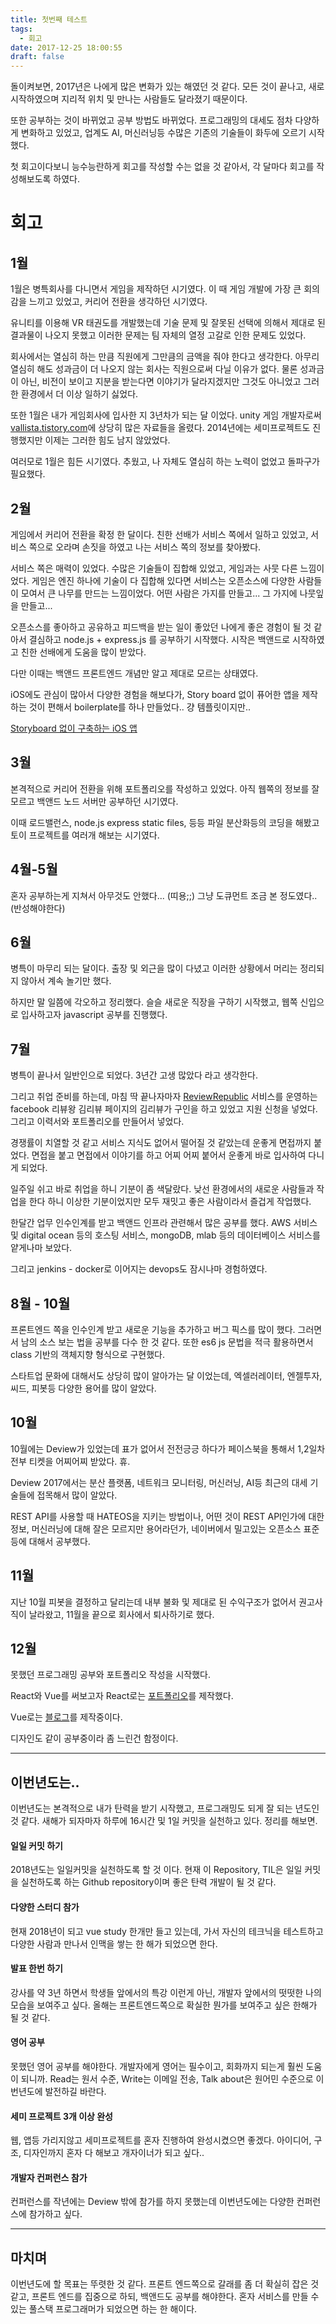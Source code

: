 ```yaml
---
title: 첫번째 테스트
tags:
  - 회고
date: 2017-12-25 18:00:55
draft: false
---
```


돌이켜보면, 2017년은 나에게 많은 변화가 있는 해였던 것 같다. 모든 것이 끝나고, 새로 시작하였으며 지리적 위치 및 만나는 사람들도 달라졌기 때문이다.

또한 공부하는 것이 바뀌었고 공부 방법도 바뀌었다. 프로그래밍의 대세도 점차 다양하게 변화하고 있었고, 업계도 AI, 머신러닝등 수많은 기존의 기술들이 화두에 오르기 시작했다.

첫 회고이다보니 능수능란하게 회고를 작성할 수는 없을 것 같아서, 각 달마다 회고를 작성해보도록 하였다.

# 회고

## 1월

1월은 병특회사를 다니면서 게임을 제작하던 시기였다. 이 때 게임 개발에 가장 큰 회의감을 느끼고 있었고, 커리어 전환을 생각하던 시기였다.

유니티를 이용해 VR 태권도를 개발했는데 기술 문제 및 잘못된 선택에 의해서 제대로 된 결과물이 나오지 못했고 이러한 문제는 팀 자체의 열정 고갈로 인한 문제도 있었다.

회사에서는 열심히 하는 만큼 직원에게 그만큼의 금액을 줘야 한다고 생각한다. 아무리 열심히 해도 성과금이 더 나오지 않는 회사는 직원으로써 다닐 이유가 없다. 물론 성과금이 아닌, 비전이 보이고 지분을 받는다면 이야기가 달라지겠지만 그것도 아니었고 그러한 환경에서 더 이상 일하기 싫었다.

또한 1월은 내가 게임회사에 입사한 지 3년차가 되는 달 이었다. unity 게임 개발자로써 [vallista.tistory.com](https://vallista.tistory.com)에 상당히 많은 자료들을 올렸다. 2014년에는 세미프로젝트도 진행했지만 이제는 그러한 힘도 남지 않았었다.

여러모로 1월은 힘든 시기였다. 추웠고, 나 자체도 열심히 하는 노력이 없었고 돌파구가 필요했다.

## 2월

게임에서 커리어 전환을 확정 한 달이다.
친한 선배가 서비스 쪽에서 일하고 있었고, 서비스 쪽으로 오라며 손짓을 하였고 나는 서비스 쪽의 정보를 찾아봤다.

서비스 쪽은 매력이 있었다. 수많은 기술들이 집합해 있었고, 게임과는 사뭇 다른 느낌이었다. 게임은 엔진 하나에 기술이 다 집합해 있다면 서비스는 오픈소스에 다양한 사람들이 모여서 큰 나무를 만드는 느낌이었다. 어떤 사람은 가지를 만들고... 그 가지에 나뭇잎을 만들고...

오픈소스를 좋아하고 공유하고 피드백을 받는 일이 좋았던 나에게 좋은 경험이 될 것 같아서 결심하고 node.js + express.js 를 공부하기 시작했다. 시작은 백앤드로 시작하였고 친한 선배에게 도움을 많이 받았다.

다만 이때는 백앤드 프론트엔드 개념만 알고 제대로 모르는 상태였다.

iOS에도 관심이 많아서 다양한 경험을 해보다가, Story board 없이 퓨어한 앱을 제작하는 것이 편해서 boilerplate를 하나 만들었다.. 걍 템플릿이지만..

[Storyboard 없이 구축하는 iOS 앱](https://github.com/Vallista/NoUseStoryboard-BoilerPlate)

## 3월

본격적으로 커리어 전환을 위해 포트폴리오를 작성하고 있었다.
아직 웹쪽의 정보를 잘 모르고 백앤드 노드 서버만 공부하던 시기였다.

이때 로드밸런스, node.js express static files, 등등 파일 분산화등의 코딩을 해봤고 토이 프로젝트를 여러개 해보는 시기였다.

## 4월-5월

혼자 공부하는게 지쳐서 아무것도 안했다... (띠용;;)
그냥 도큐먼트 조금 본 정도였다.. (반성해야한다)

## 6월

병특이 마무리 되는 달이다. 출장 및 외근을 많이 다녔고 이러한 상황에서 머리는 정리되지 않아서 계속 놀기만 했다.

하지만 말 일쯤에 각오하고 정리했다. 슬슬 새로운 직장을 구하기 시작했고, 웹쪽 신입으로 입사하고자 javascript 공부를 진행했다.

## 7월

병특이 끝나서 일반인으로 되었다. 3년간 고생 많았다 라고 생각한다.

그리고 취업 준비를 하는데, 마침 딱 끝나자마자 [ReviewRepublic](https://reviewrepublic.net/) 서비스를 운영하는 facebook 리뷰왕 김리뷰 페이지의 김리뷰가 구인을 하고 있었고 지원 신청을 넣었다. 그리고 이력서와 포트폴리오를 만들어서 넣었다.

경쟁률이 치열할 것 같고 서비스 지식도 없어서 떨어질 것 같았는데 운좋게 면접까지 붙었다. 면접을 붙고 면접에서 이야기를 하고 어찌 어찌 붙어서 운좋게 바로 입사하여 다니게 되었다.

일주일 쉬고 바로 취업을 하니 기분이 좀 색달랐다. 낮선 환경에서의 새로운 사람들과 작업을 한다 하니 이상한 기분이었지만 모두 재밋고 좋은 사람이라서 즐겁게 작업했다.

한달간 업무 인수인계를 받고 백앤드 인프라 관련해서 많은 공부를 했다. AWS 서비스 및 digital ocean 등의 호스팅 서비스, mongoDB, mlab 등의 데이터베이스 서비스를 얕게나마 보았다.

그리고 jenkins - docker로 이어지는 devops도 잠시나마 경험하였다.

## 8월 - 10월

프론트엔드 쪽을 인수인계 받고 새로운 기능을 추가하고 버그 픽스를 많이 했다. 그러면서 남의 소스 보는 법을 공부를 다수 한 것 같다. 또한 es6 js 문법을 적극 활용하면서 class 기반의 객체지향 형식으로 구현했다.

스타트업 문화에 대해서도 상당히 많이 알아가는 달 이었는데, 엑셀러레이터, 엔젤투자, 씨드, 피봇등 다양한 용어를 많이 알았다.

## 10월

10월에는 Deview가 있었는데 표가 없어서 전전긍긍 하다가 페이스북을 통해서 1,2일차 전부 티켓을 어찌어찌 받았다. 휴.

Deview 2017에서는 분산 플랫폼, 네트워크 모니터링, 머신러닝, AI등 최근의 대세 기술들에 접목해서 많이 알았다.

REST API를 사용할 때 HATEOS을 지키는 방법이나, 어떤 것이 REST API인가에 대한 정보, 머신러닝에 대해 잘은 모르지만 용어라던가, 네이버에서 밀고있는 오픈소스 표준등에 대해서 공부했다.

## 11월

지난 10월 피봇을 결정하고 달리는데 내부 불화 및 제대로 된 수익구조가 없어서 권고사직이 날라왔고, 11월을 끝으로 회사에서 퇴사하기로 했다.

## 12월

못했던 프로그래밍 공부와 포트폴리오 작성을 시작했다.

React와 Vue를 써보고자 React로는 [포트폴리오](https://github.com/Vallista/portfolio)를 제작했다.

Vue로는 [블로그](https://github.com/Vallista/blog-source-code)를 제작중이다.

디자인도 같이 공부중이라 좀 느린건 함정이다.

---

## 이번년도는..

이번년도는 본격적으로 내가 탄력을 받기 시작했고, 프로그래밍도 되게 잘 되는 년도인 것 같다. 새해가 되자마자 하루에 16시간 및 1일 커밋을 실천하고 있다. 정리를 해보면.

#### 일일 커밋 하기

2018년도는 일일커밋을 실천하도록 할 것 이다. 현재 이 Repository, TIL은 일일 커밋을 실천하도록 하는 Github repository이며 좋은 탄력 개발이 될 것 같다.

#### 다양한 스터디 참가

현재 2018년이 되고 vue study 한개만 들고 있는데, 가서 자신의 테크닉을 테스트하고 다양한 사람과 만나서 인맥을 쌓는 한 해가 되었으면 한다.

#### 발표 한번 하기

강사를 약 3년 하면서 학생들 앞에서의 특강 이런게 아닌, 개발자 앞에서의 떳떳한 나의 모습을 보여주고 싶다.
올해는 프론트엔드쪽으로 확실한 뭔가를 보여주고 싶은 한해가 될 것 같다.

#### 영어 공부

못했던 영어 공부를 해야한다. 개발자에게 영어는 필수이고, 회화까지 되는게 훨씬 도움이 되니까. Read는 원서 수준, Write는 이메일 전송, Talk about은 원어민 수준으로 이번년도에 발전하길 바란다.

#### 세미 프로젝트 3개 이상 완성

웹, 앱등 가리지않고 세미프로젝트를 혼자 진행하여 완성시켰으면 좋겠다. 아이디어, 구조, 디자인까지 혼자 다 해보고 개자이너가 되고 싶다..

#### 개발자 컨퍼런스 참가

컨퍼런스를 작년에는 Deview 밖에 참가를 하지 못했는데 이번년도에는 다양한 컨퍼런스에 참가하고 싶다.

---

## 마치며

이번년도에 할 목표는 뚜렷한 것 같다. 프론트 엔드쪽으로 갈래를 좀 더 확실히 잡은 것 같고, 프론트 엔드를 집중으로 하되, 백앤드도 공부를 해야한다. 혼자 서비스를 만들 수 있는 풀스택 프로그래머가 되었으면 하는 한 해이다.
